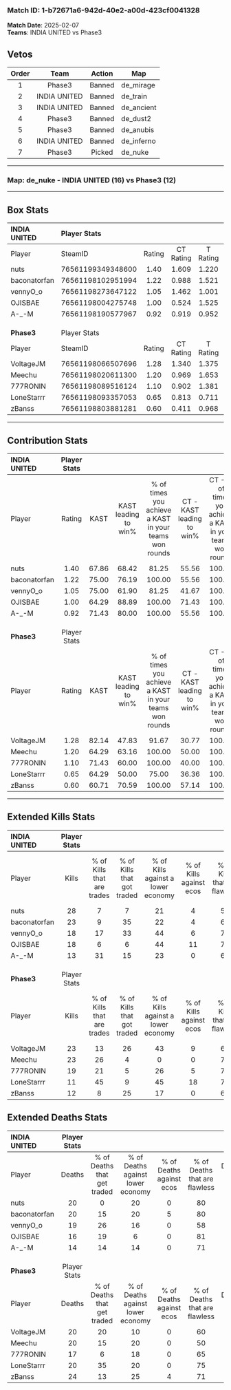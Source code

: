 ### Match ID: 1-b72671a6-942d-40e2-a00d-423cf0041328  
**Match Date**: 2025-02-07  
**Teams**: INDIA UNITED vs Phase3  

## Vetos  

| Order | Team | Action | Map |
| :---: | :--: | :----: | --- |
| 1 | Phase3 | Banned | de_mirage |
| 2 | INDIA UNITED | Banned | de_train |
| 3 | INDIA UNITED | Banned | de_ancient |
| 4 | Phase3 | Banned | de_dust2 |
| 5 | Phase3 | Banned | de_anubis |
| 6 | INDIA UNITED | Banned | de_inferno |
| 7 | Phase3 | Picked | de_nuke |

---  

### **Map**: de_nuke - INDIA UNITED (16) vs Phase3 (12)  
---  

## Box Stats  

| **INDIA UNITED** | Player Stats      |        |           |          |       |       |       |         |        |      |     |
| :- | :- | :-: | :-: | :-: | :-: | :-: | :-: | :-: | :-: | :-: | :-: |
| Player           | SteamID           | Rating | CT Rating | T Rating | KAST  |  ADR  | Kills | Assists | Deaths | K/D  | HS% |
| nuts             | 76561199349348600 |  1.40  |   1.609   |  1.220   | 67.86 | 107.0 |  28   |    5    |   20   | 1.40 | 71  |
| baconatorfan     | 76561198102951994 |  1.22  |   0.988   |  1.521   | 75.00 | 82.5  |  23   |    4    |   20   | 1.15 | 56  |
| vennyO_o         | 76561198273647122 |  1.05  |   1.462   |  1.001   | 75.00 | 73.2  |  18   |    5    |   19   | 0.95 | 50  |
| OJISBAE          | 76561198004275748 |  1.00  |   0.524   |  1.525   | 64.29 | 64.2  |  18   |    3    |   16   | 1.13 | 72  |
| A-_-M            | 76561198190577967 |  0.92  |   0.919   |  0.952   | 71.43 | 55.8  |  13   |    6    |   14   | 0.93 | 53  |
|                  |                   |        |           |          |       |       |       |         |        |      |     |
|                  |                   |        |           |          |       |       |       |         |        |      |     |
|                  |                   |        |           |          |       |       |       |         |        |      |     |
| **Phase3**       | Player Stats      |        |           |          |       |       |       |         |        |      |     |
| Player           | SteamID           | Rating | CT Rating | T Rating | KAST  |  ADR  | Kills | Assists | Deaths | K/D  | HS% |
| VoltageJM        | 76561198066507696 |  1.28  |   1.340   |  1.375   | 82.14 | 82.0  |  23   |    7    |   20   | 1.15 | 39  |
| Meechu           | 76561198020611300 |  1.20  |   0.969   |  1.653   | 64.29 | 98.2  |  23   |    7    |   20   | 1.15 | 65  |
| 777RONIN         | 76561198089516124 |  1.10  |   0.902   |  1.381   | 71.43 | 72.1  |  19   |    8    |   17   | 1.12 | 42  |
| LoneStarrr       | 76561198093357053 |  0.65  |   0.813   |  0.711   | 64.29 | 42.5  |  11   |    6    |   20   | 0.55 | 72  |
| zBanss           | 76561198803881281 |  0.60  |   0.411   |  0.968   | 60.71 | 51.2  |  12   |    6    |   24   | 0.50 |  8  |
---  

## Contribution Stats  

| **INDIA UNITED** | Player Stats |       |                      |                                                        |                           |                                                             |                          |                                                            |
| :- | :-: | :-: | :-: | :-: | :-: | :-: | :-: | :-: |
| Player           |    Rating    | KAST  | KAST leading to win% | % of times you achieve a KAST in your teams won rounds | CT - KAST leading to win% | CT - % of times you achieve a KAST in your teams won rounds | T - KAST leading to win% | T - % of times you achieve a KAST in your teams won rounds |
| nuts             |     1.40     | 67.86 |        68.42         |                         81.25                          |           55.56           |                           100.00                            |          80.00           |                           72.73                            |
| baconatorfan     |     1.22     | 75.00 |        76.19         |                         100.00                         |           55.56           |                           100.00                            |          91.67           |                           100.00                           |
| vennyO_o         |     1.05     | 75.00 |        61.90         |                         81.25                          |           41.67           |                           100.00                            |          88.89           |                           72.73                            |
| OJISBAE          |     1.00     | 64.29 |        88.89         |                         100.00                         |           71.43           |                           100.00                            |          100.00          |                           100.00                           |
| A-_-M            |     0.92     | 71.43 |        80.00         |                         100.00                         |           55.56           |                           100.00                            |          100.00          |                           100.00                           |
|                  |              |       |                      |                                                        |                           |                                                             |                          |                                                            |
|                  |              |       |                      |                                                        |                           |                                                             |                          |                                                            |
|                  |              |       |                      |                                                        |                           |                                                             |                          |                                                            |
| **Phase3**       | Player Stats |       |                      |                                                        |                           |                                                             |                          |                                                            |
| Player           |    Rating    | KAST  | KAST leading to win% | % of times you achieve a KAST in your teams won rounds | CT - KAST leading to win% | CT - % of times you achieve a KAST in your teams won rounds | T - KAST leading to win% | T - % of times you achieve a KAST in your teams won rounds |
| VoltageJM        |     1.28     | 82.14 |        47.83         |                         91.67                          |           30.77           |                           100.00                            |          70.00           |                           87.50                            |
| Meechu           |     1.20     | 64.29 |        63.16         |                         100.00                         |           50.00           |                           100.00                            |          72.73           |                           100.00                           |
| 777RONIN         |     1.10     | 71.43 |        60.00         |                         100.00                         |           40.00           |                           100.00                            |          80.00           |                           100.00                           |
| LoneStarrr       |     0.65     | 64.29 |        50.00         |                         75.00                          |           36.36           |                           100.00                            |          71.43           |                           62.50                            |
| zBanss           |     0.60     | 60.71 |        70.59         |                         100.00                         |           57.14           |                           100.00                            |          80.00           |                           100.00                           |
---  

## Extended Kills Stats  

| **INDIA UNITED** | Player Stats |                            |                            |                                    |                         |                              |                                 |                                       |                    |           |
| :- | :-: | :-: | :-: | :-: | :-: | :-: | :-: | :-: | :-: | :-: |
| Player           |    Kills     | % of Kills that are trades | % of Kills that got traded | % of Kills against a lower economy | % of Kills against ecos | % of Kills that are flawless | % of Kills that are close duels | % of Kills that are assisted by flash | Pistol Round Kills | AWP Kills |
| nuts             |      28      |             7              |             7              |                 21                 |            4            |              50              |               11                |                   0                   |         0          |     2     |
| baconatorfan     |      23      |             9              |             35             |                 22                 |            4            |              65              |                4                |                   0                   |         0          |     3     |
| vennyO_o         |      18      |             17             |             33             |                 44                 |            6            |              78              |                6                |                   0                   |         0          |     1     |
| OJISBAE          |      18      |             6              |             6              |                 44                 |           11            |              72              |                0                |                   0                   |         0          |     0     |
| A-_-M            |      13      |             31             |             15             |                 23                 |            0            |              69              |               15                |                   8                   |         0          |     2     |
|                  |              |                            |                            |                                    |                         |                              |                                 |                                       |                    |           |
|                  |              |                            |                            |                                    |                         |                              |                                 |                                       |                    |           |
|                  |              |                            |                            |                                    |                         |                              |                                 |                                       |                    |           |
| **Phase3**       | Player Stats |                            |                            |                                    |                         |                              |                                 |                                       |                    |           |
| Player           |    Kills     | % of Kills that are trades | % of Kills that got traded | % of Kills against a lower economy | % of Kills against ecos | % of Kills that are flawless | % of Kills that are close duels | % of Kills that are assisted by flash | Pistol Round Kills | AWP Kills |
| VoltageJM        |      23      |             13             |             26             |                 43                 |            9            |              65              |               22                |                   0                   |         1          |     0     |
| Meechu           |      23      |             26             |             4              |                 0                  |            0            |              78              |                4                |                   9                   |         0          |     2     |
| 777RONIN         |      19      |             21             |             5              |                 26                 |            5            |              79              |                0                |                   5                   |         0          |     1     |
| LoneStarrr       |      11      |             45             |             9              |                 45                 |           18            |              73              |                0                |                   0                   |         0          |     2     |
| zBanss           |      12      |             8              |             25             |                 17                 |            0            |              67              |                0                |                   0                   |         6          |     0     |
## Extended Deaths Stats  

| **INDIA UNITED** | Player Stats |                             |                                   |                          |                               |                            |                           |               |
| :- | :-: | :-: | :-: | :-: | :-: | :-: | :-: | :-: |
| Player           |    Deaths    | % of Deaths that get traded | % of Deaths against lower economy | % of Deaths against ecos | % of Deaths that are flawless | % of Deaths that are close | % of Deaths while blinded | Deaths to AWP |
| nuts             |      20      |              0              |                20                 |            0             |              80               |             0              |             5             |       2       |
| baconatorfan     |      20      |             15              |                20                 |            5             |              80               |             5              |            10             |       1       |
| vennyO_o         |      19      |             26              |                16                 |            0             |              58               |             11             |             0             |       3       |
| OJISBAE          |      16      |             19              |                 6                 |            0             |              81               |             13             |             0             |       1       |
| A-_-M            |      14      |             14              |                14                 |            0             |              71               |             7              |             0             |       0       |
|                  |              |                             |                                   |                          |                               |                            |                           |               |
|                  |              |                             |                                   |                          |                               |                            |                           |               |
|                  |              |                             |                                   |                          |                               |                            |                           |               |
| **Phase3**       | Player Stats |                             |                                   |                          |                               |                            |                           |               |
| Player           |    Deaths    | % of Deaths that get traded | % of Deaths against lower economy | % of Deaths against ecos | % of Deaths that are flawless | % of Deaths that are close | % of Deaths while blinded | Deaths to AWP |
| VoltageJM        |      20      |             20              |                10                 |            0             |              60               |             5              |             5             |       0       |
| Meechu           |      20      |             15              |                20                 |            0             |              50               |             10             |             0             |       0       |
| 777RONIN         |      17      |              6              |                18                 |            0             |              65               |             6              |             0             |       0       |
| LoneStarrr       |      20      |             35              |                20                 |            0             |              75               |             10             |             0             |       0       |
| zBanss           |      24      |             13              |                25                 |            4             |              71               |             4              |             0             |       0       |
